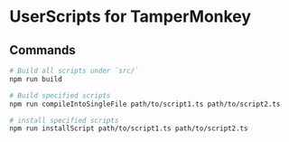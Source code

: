 # UserScripts for TamperMonkey

## Commands

```sh
# Build all scripts under `src/`
npm run build
```

```sh
# Build specified scripts
npm run compileIntoSingleFile path/to/script1.ts path/to/script2.ts
```

```sh
# install specified scripts
npm run installScript path/to/script1.ts path/to/script2.ts
```
